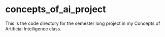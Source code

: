 # concepts_of_ai_project
This is the code directory for the semester long project in my Concepts of Artificial Intelligence class.
